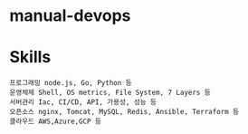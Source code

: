 # manual-devops

# Skills
```
프로그래밍 node.js, Go, Python 등
운영체제 Shell, OS metrics, File System, 7 Layers 등
서버관리 Iac, CI/CD, API, 가용성, 성능 등
오픈소스 nginx, Tomcat, MySQL, Redis, Ansible, Terraform 등
클라우드 AWS,Azure,GCP 등
```

